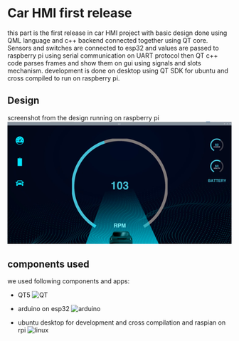 
# Car HMI first release 

this part is the first release in car HMI project with basic design done using QML language and c++ backend connected together using QT core. Sensors and switches are connected to esp32 and values are passed to raspberry pi using serial communication on UART protocol then QT c++ code parses frames and show them on gui using signals and slots mechanism. development is done on desktop using QT SDK for ubuntu and cross compiled to run on raspberry pi.
## Design
screenshot from the design running on raspberry pi
![Screenshot](https://github.com/Mohammed-Rashad-Nasr/CAR_HMI/blob/main/first%20release/Picture1.png)


## components used

we used following components and apps: 
- QT5 ![QT](https://camo.githubusercontent.com/ef02a3c0a4067ccfc167ffe8bd0d68bed5ac60cb7584dbec5ffff85512ca5324/68747470733a2f2f696d672e736869656c64732e696f2f62616467652f51742d2532333231373334362e7376673f7374796c653d666f722d7468652d6261646765266c6f676f3d5174266c6f676f436f6c6f723d7768697465) 

- arduino on esp32 ![arduino](https://camo.githubusercontent.com/4303329d99a984bee1072fe8bb49f8271f4d098435edbf5618d5d6c325aec55c/68747470733a2f2f696d672e736869656c64732e696f2f62616467652f2d41726475696e6f2d3030393739443f7374796c653d666f722d7468652d6261646765266c6f676f3d41726475696e6f266c6f676f436f6c6f723d7768697465)

- ubuntu desktop for development and cross compilation and raspian on rpi ![linux](https://camo.githubusercontent.com/d6de31463470dd4540e7ece7849e6d38d423825f113ea4ae639f4dcfd0392d82/68747470733a2f2f696d672e736869656c64732e696f2f62616467652f5562756e74752d4539353432303f7374796c653d666f722d7468652d6261646765266c6f676f3d7562756e7475266c6f676f436f6c6f723d7768697465)

